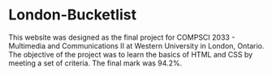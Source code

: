 # London-Bucketlist
This website was designed as the final project for COMPSCI 2033 - Multimedia and
Communications II at Western University in London, Ontario. The objective of the
project was to learn the basics of HTML and CSS by meeting a set of criteria.
The final mark was 94.2%.
